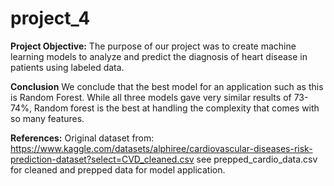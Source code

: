 # project_4
**Project Objective:**  The purpose of our project was to create machine learning models to analyze and predict  the diagnosis of heart disease in patients using labeled data.

**Conclusion**
We conclude that the best model for an application such as this is Random Forest. While all three models gave very similar results of 73-74%, Random forest is the best at handling the complexity that comes with so many features.
    
**References:**
Original dataset from: https://www.kaggle.com/datasets/alphiree/cardiovascular-diseases-risk-prediction-dataset?select=CVD_cleaned.csv
    see prepped_cardio_data.csv for cleaned and prepped data for model application.
